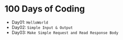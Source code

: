 # 100 Days of Coding

- Day01: `HelloWorld`
- Day02: `Simple Input & Output`
- Day03: `Make Simple Request and Read Response Body`